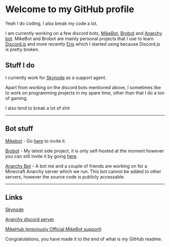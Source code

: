 # Welcome to my GitHub profile

Yeah I do coding, I also break my code a lot.

I am currently working on a few discord bots, [MikeBot](https://github.com/wombat24455/MikebotDiscordBot "kinda broken rn cus of djs :("), [Brobot](https://github.com/wombat24455/Brobot "Not brobot from Jimmy Neutron") and [Anarchy bot](https://github.com/Jelly-exe/AnarchyBot "For a minecraft anarchy server run by me and some friends").
MikeBot and Brobot are mainly personal projects that I use to learn [Discord.js](https://discord.js.org/#/ "Which is kinda broken atm") and more recently [Eris](https://abal.moe/Eris/ "It's like Discord.js but not broken") which I started using because Discord.js is pretty broken.

## Stuff I do

I currently work for [Skynode](https://github.com/skynodehost) as a support agent.

Apart from working on the discord bots mentioned above, I sometimes like to work on programming projects in my spare time, other than that I do a ton of gaming.

I also tend to break a lot of shit

---

## Bot stuff

[Mikebot](https://github.com/wombat24455/MikebotDiscordBot "MikeBot's repo") - Go [here](https://discord.com/oauth2/authorize?client_id=639421464185143301&scope=bot&permissions=2146958847) to invite it.

[Brobot](https://github.com/wombat24455/Brobot "Brobot's repo") - My latest side project, it is only self-hosted at the moment however you can still invite it by going [here](https://discord.com/api/oauth2/authorize?client_id=885593101375262762&permissions=0&scope=bot).

[Anarchy Bot](https://github.com/Jelly-exe/AnarchyBot "Anarchy Bot's repo") - A bot me and a couple of friends are working on for a Minecraft Anarchy server which we run. This bot cannot be added to other servers, however the source code is publicly accessable.

---

## Links

[Skynode](https://skynode.pro "Thier website")

[Anarchy discord server](https://discord.gg/WCZQyTa9XE "Join our discord server")

[MikeHub (previously Official MikeBot support)](https://discord.gg/JKMSZds "A discord server dedicated to MikeBot")

Congratulations, you have made it to the end of what is my GitHub readme.

